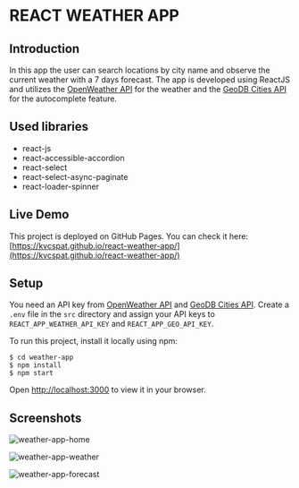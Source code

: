 # REACT WEATHER APP

## Introduction

In this app the user can search locations by city name and observe the current weather with a 7 days forecast.
The app is developed using ReactJS and utilizes the [OpenWeather API](https://openweathermap.org/api) for the weather
and the [GeoDB Cities API](https://rapidapi.com/wirefreethought/api/geodb-cities) for the autocomplete feature.

## Used libraries

- react-js
- react-accessible-accordion
- react-select
- react-select-async-paginate
- react-loader-spinner

## Live Demo

This project is deployed on GitHub Pages. You can check it here:
[https://kvcspat.github.io/react-weather-app/](https://kvcspat.github.io/react-weather-app/)

## Setup

You need an API key from [OpenWeather API](https://openweathermap.org/api) and [GeoDB Cities API](https://rapidapi.com/wirefreethought/api/geodb-cities).
Create a `.env` file in the `src` directory and assign your API keys to `REACT_APP_WEATHER_API_KEY` and `REACT_APP_GEO_API_KEY`.

To run this project, install it locally using npm:

```
$ cd weather-app
$ npm install
$ npm start
```

Open [http://localhost:3000](http://localhost:3000) to view it in your browser.

## Screenshots

![weather-app-home](https://github.com/kvcsPat/react-weather-app/assets/102482465/aef63826-2c34-4f69-aaba-2679061b5f76)

![weather-app-weather](https://github.com/kvcsPat/react-weather-app/assets/102482465/a61122d2-8302-4b9d-a600-96816d6816a3)

![weather-app-forecast](https://github.com/kvcsPat/react-weather-app/assets/102482465/f63a5707-b205-4200-b873-3f9cacfd396b)
